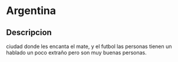 # Argentina

## Descripcion 

ciudad donde les encanta el mate, y el futbol las personas tienen un hablado
un poco extraño pero son muy buenas personas.

